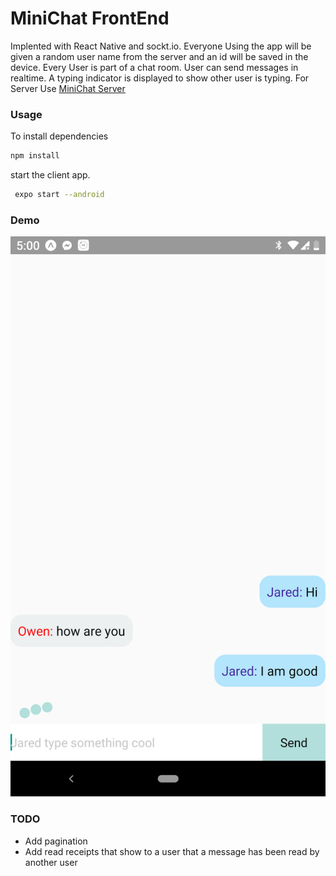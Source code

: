 # MiniChat FrontEnd

Implented with React Native and sockt.io. Everyone Using the app will be given a random user name from the server and an id will be saved in the device. Every User is part of a chat room. User can send messages in realtime. A typing indicator is displayed to show other user is typing. For Server Use [MiniChat Server]()

### Usage

To install dependencies

```bash
npm install
```

start the client app.

```bash
 expo start --android
```

### Demo

<img src='demo.png' />

### TODO

- Add pagination
- Add read receipts that show to a user that a message has been read by another user
